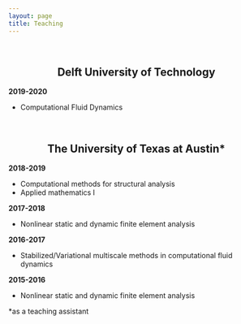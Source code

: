 ```yaml
---
layout: page
title: Teaching
---
```


<br>
<h2 class="message" align="center">Delft University of Technology</h2>

<span style="font-weight:bold">2019-2020</span>
* Computational Fluid Dynamics


<br>
<h2 class="message" align="center">The University of Texas at Austin<span>&#42;</span></h2>

<span style="font-weight:bold">2018-2019</span>
* Computational methods for structural analysis
* Applied mathematics I

<span style="font-weight:bold">2017-2018</span>
* Nonlinear static and dynamic finite element analysis

<span style="font-weight:bold">2016-2017</span>
* Stabilized/Variational multiscale methods in computational fluid dynamics

<span style="font-weight:bold">2015-2016</span>
* Nonlinear static and dynamic finite element analysis

<span>&#42;</span>as a teaching assistant
